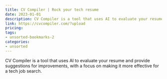 ```yaml
---
title: CV Compiler | Rock your tech resume
date: 2023-01-01
description: CV Compiler is a tool that uses AI to evaluate your resume and provide suggestions for improvements, with a focus on making it more effective for a tech job search.
link: https://cvcompiler.com/?upload
pricing: 
tags: 
- unsorted-bookmarks-2 
categories: 
- unsorted 
---
```


CV Compiler is a tool that uses AI to evaluate your resume and provide suggestions for improvements, with a focus on making it more effective for a tech job search.